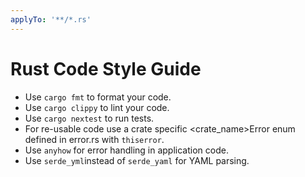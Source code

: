 ```yaml
---
applyTo: '**/*.rs'
---
```

# Rust Code Style Guide
* Use `cargo fmt` to format your code.
* Use `cargo clippy` to lint your code.
* Use `cargo nextest` to run tests.
* For re-usable code use a crate specific <crate_name>Error enum defined in error.rs with `thiserror`.
* Use `anyhow` for error handling in application code.
* Use `serde_yml`instead of `serde_yaml` for YAML parsing.
